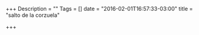 +++
Description = ""
Tags = []
date = "2016-02-01T16:57:33-03:00"
title = "salto de la corzuela"

+++

